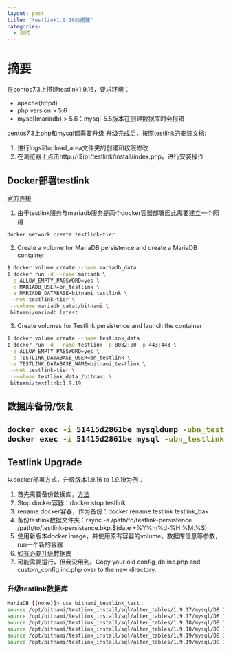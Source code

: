 ```yaml
---
layout: post
title: "testlink1.9.16的搭建"
categories:
  - 测试
---
```

# 摘要
在centos7.3上搭建testlink1.9.16，要求环境：

- apache(httpd)
- php version > 5.6
- mysql(mariadb) > 5.6：mysql-5.5版本在创建数据库时会报错  

centos7.3上php和mysql都需要升级
升级完成后，按照testlink的安装文档:

1. 进行logs和upload_area文件夹的创建和权限修改
2. 在浏览器上点击http://($ip)/testlink/install/index.php，进行安装操作



## Docker部署testlink

[官方连接](https://hub.docker.com/r/bitnami/testlink/)

1. 由于testlink服务与mariadb服务是两个docker容器部署因此需要建立一个网络

```bash
docker network create testlink-tier
```

2. Create a volume for MariaDB persistence and create a MariaDB container

```bash
$ docker volume create --name mariadb_data
$ docker run -d --name mariadb \
 -e ALLOW_EMPTY_PASSWORD=yes \
 -e MARIADB_USER=bn_testlink \
 -e MARIADB_DATABASE=bitnami_testlink \
 --net testlink-tier \
 --volume mariadb_data:/bitnami \
 bitnami/mariadb:latest
```

3. Create volumes for Testlink persistence and launch the container

```bash
$ docker volume create --name testlink_data
$ docker run -d --name testlink -p 8082:80 -p 443:443 \
 -e ALLOW_EMPTY_PASSWORD=yes \
 -e TESTLINK_DATABASE_USER=bn_testlink \
 -e TESTLINK_DATABASE_NAME=bitnami_testlink \
 --net testlink-tier \
 --volume testlink_data:/bitnami \
 bitnami/testlink:1.9.19
```

<h2 id="1">数据库备份/恢复<h2 id="1">

```bash
docker exec -i 51415d2861be mysqldump -ubn_testlink bitnami_testlink|gzip > /opt/DATA/tlbackup/$the_date'-tlbk.sql.gz'
docker exec -i 51415d2861be mysql -ubn_testlink bitnami_testlink < 2020-02-13-tlbk.sql
```

## Testlink Upgrade

以docker部署方式，升级版本1.9.16 to 1.9.19为例：

1. 首先需要备份数据库，[方法](#1)
2. Stop docker容器：docker stop testlink
3. rename docker容器，作为备份：docker rename testlink testlink_bak
4. 备份testlink数据文件夹：rsync -a /path/to/testlink-persistence /path/to/testlink-persistence.bkp.$(date +%Y%m%d-%H.%M.%S)
5. 使用新版本docker image，并使用原有容器的volume，数据库信息等参数，run一个新的容器
6. [如有必要升级数据库](#2)
7. 可能需要运行，但我没用到。Copy your old config_db.inc.php and custom_config.inc.php over to the new directory.

<h3 id="2">升级testlink数据库</h2>

```bash
MariaDB [(none)]> use bitnami_testlink_test；
source /opt/bitnami/testlink_install/sql/alter_tables/1.9.17/mysql/DB.1.9.17/step1/db_schema_update.sql
source /opt/bitnami/testlink_install/sql/alter_tables/1.9.17/mysql/DB.1.9.17/stepZ/z_final_step.sql
source /opt/bitnami/testlink_install/sql/alter_tables/1.9.18/mysql/DB.1.9.18/step1/db_schema_update.sql
source /opt/bitnami/testlink_install/sql/alter_tables/1.9.18/mysql/DB.1.9.18/stepZ/z_final_step.sql
source /opt/bitnami/testlink_install/sql/alter_tables/1.9.19/mysql/DB.1.9.19/step1/db_schema_update.sql
source /opt/bitnami/testlink_install/sql/alter_tables/1.9.19/mysql/DB.1.9.19/stepZ/z_final_step.sql

```
